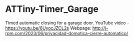 # ATTiny-Timer_Garage
Timed automatic closing for a garage door.
YouTube video - https://youtu.be/6UyocJZCL2s
Webpage: http://j-rpm.com/2023/06/privacidad-domotica-cierre-automatico/
